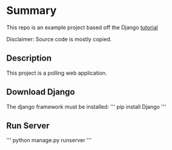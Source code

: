 # Summary
This repo is an example project based off
the Django [tutorial](https://docs.djangoproject.com/en/2.0/intro/)

Disclaimer: Source code is mostly copied.

## Description
This project is a polling web application.

## Download Django
The django framework must be installed:
'''
pip install Django
'''

## Run Server
'''
python manage.py runserver
'''

